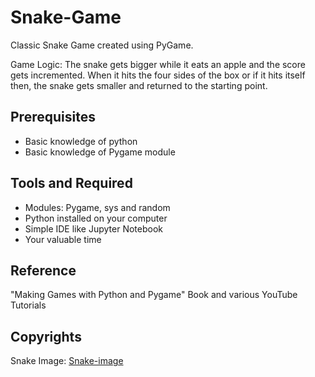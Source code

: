 # Snake-Game

Classic Snake Game created using PyGame.

Game Logic: The snake gets bigger while it eats an apple and the score gets incremented. When it hits the four sides of the box or if it hits itself then, the snake gets smaller and returned to the starting point.

## Prerequisites
- Basic knowledge of python
- Basic knowledge of Pygame module

## Tools and Required
- Modules: Pygame, sys and random
- Python installed on your computer
- Simple IDE like Jupyter Notebook
- Your valuable time

## Reference
"Making Games with Python and Pygame" Book and various YouTube Tutorials 

## Copyrights
Snake Image: [Snake-image](https://github.com/clear-code-projects)
